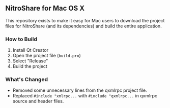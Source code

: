 ## NitroShare for Mac OS X

This repository exists to make it easy for Mac users to download the project files for NitroShare (and its dependencies) and  build the entire application.

### How to Build

1. Install Qt Creator
1. Open the project file (`build.pro`)
1. Select "Release"
1. Build the project

### What's Changed

* Removed some unnecessary lines from the qxmlrpc project file.
* Replaced `#include "xmlrpc...` with `#include "qxmlrpc...` in qxmlrpc source and header files.